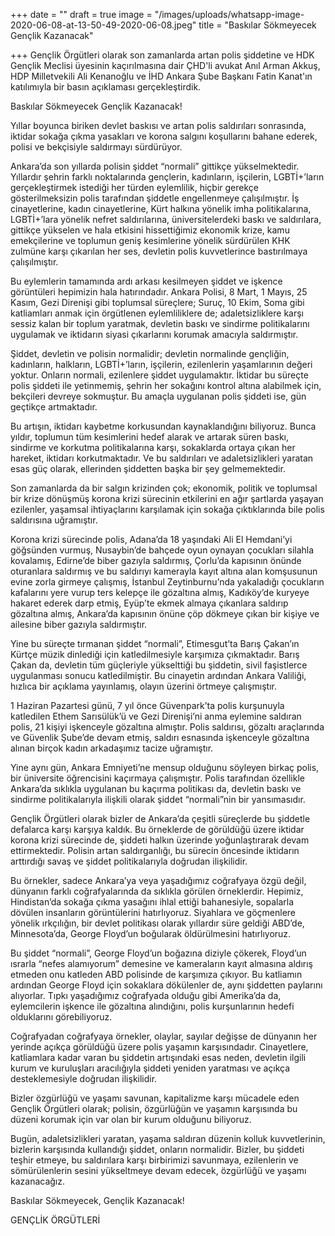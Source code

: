 +++
date = ""
draft = true
image = "/images/uploads/whatsapp-image-2020-06-08-at-13-50-49-2020-06-08.jpeg"
title = "Baskılar Sökmeyecek Gençlik Kazanacak"

+++
Gençlik Örgütleri olarak son zamanlarda artan polis şiddetine ve HDK Gençlik Meclisi üyesinin kaçırılmasına dair ÇHD'li avukat Anıl Arman Akkuş, HDP Milletvekili Ali Kenanoğlu ve İHD Ankara Şube Başkanı Fatin Kanat'ın katılımıyla bir basın açıklaması gerçekleştirdik.

Baskılar Sökmeyecek Gençlik Kazanacak!

Yıllar boyunca biriken devlet baskısı ve artan polis saldırıları sonrasında, iktidar sokağa çıkma yasakları ve korona salgını koşullarını bahane ederek, polisi ve bekçisiyle saldırmayı sürdürüyor.

Ankara’da son yıllarda polisin şiddet “normali” gittikçe yükselmektedir. Yıllardır şehrin farklı noktalarında gençlerin, kadınların, işçilerin, LGBTİ+’ların gerçekleştirmek istediği her türden eylemlilik, hiçbir gerekçe gösterilmeksizin polis tarafından şiddetle engellenmeye çalışılmıştır. İş cinayetlerine, kadın cinayetlerine, Kürt halkına yönelik imha politikalarına, LGBTİ+’lara yönelik nefret saldırılarına, üniversitelerdeki baskı ve saldırılara, gittikçe yükselen ve hala etkisini hissettiğimiz ekonomik krize, kamu emekçilerine ve toplumun geniş kesimlerine yönelik sürdürülen KHK zulmüne karşı çıkarılan her ses, devletin polis kuvvetlerince bastırılmaya çalışılmıştır.

Bu eylemlerin tamamında ardı arkası kesilmeyen şiddet ve işkence görüntüleri hepimizin hala hatırındadır. Ankara Polisi, 8 Mart, 1 Mayıs, 25 Kasım, Gezi Direnişi gibi toplumsal süreçlere; Suruç, 10 Ekim, Soma gibi katliamları anmak için örgütlenen eylemliliklere de; adaletsizliklere karşı sessiz kalan bir toplum yaratmak, devletin baskı ve sindirme politikalarını uygulamak ve iktidarın siyasi çıkarlarını korumak amacıyla saldırmıştır.

Şiddet, devletin ve polisin normalidir; devletin normalinde gençliğin, kadınların, halkların, LGBTİ+’ların, işçilerin, ezilenlerin yaşamlarının değeri yoktur. Onların normali, ezilenlere şiddet uygulamaktır. İktidar bu süreçte polis şiddeti ile yetinmemiş, şehrin her sokağını kontrol altına alabilmek için, bekçileri devreye sokmuştur. Bu amaçla uygulanan polis şiddeti ise, gün geçtikçe artmaktadır.

Bu artışın, iktidarı kaybetme korkusundan kaynaklandığını biliyoruz. Bunca yıldır, toplumun tüm kesimlerini hedef alarak ve artarak süren baskı, sindirme ve korkutma politikalarına karşı, sokaklarda ortaya çıkan her hareket, iktidarı korkutmaktadır. Ve bu saldırıları ve adaletsizlikleri yaratan esas güç olarak, ellerinden şiddetten başka bir şey gelmemektedir.

Son zamanlarda da bir salgın krizinden çok; ekonomik, politik ve toplumsal bir krize dönüşmüş korona krizi sürecinin etkilerini en ağır şartlarda yaşayan ezilenler, yaşamsal ihtiyaçlarını karşılamak için sokağa çıktıklarında bile polis saldırısına uğramıştır.

Korona krizi sürecinde polis, Adana’da 18 yaşındaki Ali El Hemdani’yi göğsünden vurmuş, Nusaybin’de bahçede oyun oynayan çocukları silahla kovalamış, Edirne’de biber gazıyla saldırmış, Çorlu’da kapısının önünde oturanlara saldırmış ve bu saldırıyı kamerayla kayıt altına alan komşusunun evine zorla girmeye çalışmış, İstanbul Zeytinburnu’nda yakaladığı çocukların kafalarını yere vurup ters kelepçe ile gözaltına almış, Kadıköy’de kuryeye hakaret ederek darp etmiş, Eyüp’te ekmek almaya çıkanlara saldırıp gözaltına almış, Ankara’da kapısının önüne çöp dökmeye çıkan bir kişiye ve ailesine biber gazıyla saldırmıştır.

Yine bu süreçte tırmanan şiddet “normali”, Etimesgut’ta Barış Çakan’ın Kürtçe müzik dinlediği için katledilmesiyle karşımıza çıkmaktadır. Barış Çakan da, devletin tüm güçleriyle yükselttiği bu şiddetin, sivil faşistlerce uygulanması sonucu katledilmiştir. Bu cinayetin ardından Ankara Valiliği, hızlıca bir açıklama yayınlamış, olayın üzerini örtmeye çalışmıştır.

1 Haziran Pazartesi günü, 7 yıl önce Güvenpark’ta polis kurşunuyla katledilen Ethem Sarısülük’ü ve Gezi Direnişi’ni anma eylemine saldıran polis, 21 kişiyi işkenceyle gözaltına almıştır. Polis saldırısı, gözaltı araçlarında ve Güvenlik Şube’de devam etmiş, saldırı esnasında işkenceyle gözaltına alınan birçok kadın arkadaşımız tacize uğramıştır.

Yine aynı gün, Ankara Emniyeti’ne mensup olduğunu söyleyen birkaç polis, bir üniversite öğrencisini kaçırmaya çalışmıştır. Polis tarafından özellikle Ankara’da sıklıkla uygulanan bu kaçırma politikası da, devletin baskı ve sindirme politikalarıyla ilişkili olarak şiddet “normali”nin bir yansımasıdır.

Gençlik Örgütleri olarak bizler de Ankara’da çeşitli süreçlerde bu şiddetle defalarca karşı karşıya kaldık. Bu örneklerde de görüldüğü üzere iktidar korona krizi sürecinde de, şiddeti halkın üzerinde yoğunlaştırarak devam ettirmektedir. Polisin artan saldırganlığı, bu sürecin öncesinde iktidarın arttırdığı savaş ve şiddet politikalarıyla doğrudan ilişkilidir.

Bu örnekler, sadece Ankara’ya veya yaşadığımız coğrafyaya özgü değil, dünyanın farklı coğrafyalarında da sıklıkla görülen örneklerdir. Hepimiz, Hindistan’da sokağa çıkma yasağını ihlal ettiği bahanesiyle, sopalarla dövülen insanların görüntülerini hatırlıyoruz. Siyahlara ve göçmenlere yönelik ırkçılığın, bir devlet politikası olarak yıllardır süre geldiği ABD’de, Minnesota’da, George Floyd’un boğularak öldürülmesini hatırlıyoruz.

Bu şiddet “normali”, George Floyd’un boğazına diziyle çökerek, Floyd’un ısrarla “nefes alamıyorum” demesine ve kameraların kayıt almasına aldırış etmeden onu katleden ABD polisinde de karşımıza çıkıyor. Bu katliamın ardından George Floyd için sokaklara dökülenler de, aynı şiddetten paylarını alıyorlar. Tıpkı yaşadığımız coğrafyada olduğu gibi Amerika’da da, eylemcilerin işkence ile gözaltına alındığını, polis kurşunlarının hedefi olduklarını görebiliyoruz.

Coğrafyadan coğrafyaya örnekler, olaylar, sayılar değişse de dünyanın her yerinde açıkça görüldüğü üzere polis yaşamın karşısındadır. Cinayetlere, katliamlara kadar varan bu şiddetin artışındaki esas neden, devletin ilgili kurum ve kuruluşları aracılığıyla şiddeti yeniden yaratması ve açıkça desteklemesiyle doğrudan ilişkilidir.

Bizler özgürlüğü ve yaşamı savunan, kapitalizme karşı mücadele eden Gençlik Örgütleri olarak; polisin, özgürlüğün ve yaşamın karşısında bu düzeni korumak için var olan bir kurum olduğunu biliyoruz.

Bugün, adaletsizlikleri yaratan, yaşama saldıran düzenin kolluk kuvvetlerinin, bizlerin karşısında kullandığı şiddet, onların normalidir. Bizler, bu şiddeti teşhir etmeye, bu saldırılara karşı birbirimizi savunmaya, ezilenlerin ve sömürülenlerin sesini yükseltmeye devam edecek, özgürlüğü ve yaşamı kazanacağız.

Baskılar Sökmeyecek, Gençlik Kazanacak!

GENÇLİK ÖRGÜTLERİ